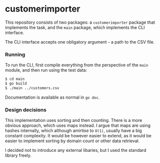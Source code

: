 # customerimporter

This repository consists of two packages: a `customerimporter` package that implements the task,
and the `main` package, which implements the CLI interface. 

The CLI interface accepts one obligatory argument - a path to the CSV file. 

### Running

To run the CLI, first compile everything from the perspective of the `main` module, and then run using the test data:

```bash
$ cd main
$ go build
$ ./main ../customers.csv
```
Documentation is available as normal in `go doc`.

### Design decisions

This implementation uses sorting and then counting. There is a more obvious approach, which uses maps instead. I argue that maps are using hashes internally, which although amirtise to `O(1)`, usually have a big constant complexity. It would be however easier to extend, as it would be easier to implement sorting by domain count or other data retrieval. 

I decided not to introduce any external libaries, but I used the standard library freely. 


